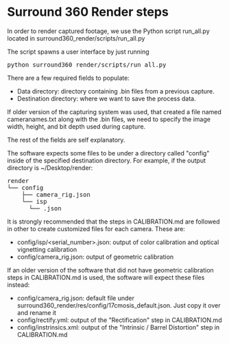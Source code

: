 # Surround 360 Render steps

In order to render captured footage, we use the Python script run_all.py located in surround360_render/scripts/run_all.py

The script spawns a user interface by just running

<pre>
python surround360_render/scripts/run_all.py
</pre>

There are a few required fields to populate:

- Data directory: directory containing .bin files from a previous capture.
- Destination directory: where we want to save the process data.

If older version of the capturing system was used, that created a file named cameranames.txt along with the .bin files, we need to specify the image width, height, and bit depth used during capture.

The rest of the fields are self explanatory.

The software expects some files to be under a directory called "config" inside of the specified destination directory. For example, if the output directory is ~/Desktop/render:

<pre>
render
└── config
    ├── camera_rig.json
    └── isp
      └── <serial_number>.json
</pre>

It is strongly recommended that the steps in CALIBRATION.md are followed in other to create customized files for each camera. These are:

- config/isp/<serial_number>.json: output of color calibration and optical vignetting calibration
- config/camera_rig.json: output of geometric calibration

If an older version of the software that did not have geometric calibration steps in CALIBRATION.md is used, the software will expect these files instead:

- config/camera_rig.json: default file under surround360_render/res/config/17cmosis_default.json. Just copy it over and rename it
- config/rectify.yml: output of the "Rectification" step in CALIBRATION.md
- config/instrinsics.xml: output of the "Intrinsic / Barrel Distortion" step in CALIBRATION.md
